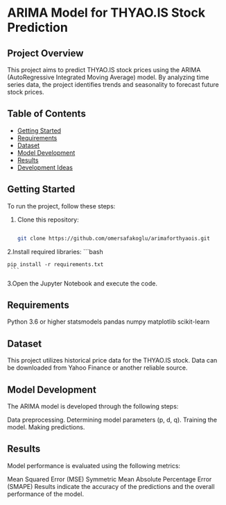 # ARIMA Model for THYAO.IS Stock Prediction

## Project Overview

This project aims to predict THYAO.IS stock prices using the ARIMA (AutoRegressive Integrated Moving Average) model. By analyzing time series data, the project identifies trends and seasonality to forecast future stock prices.

## Table of Contents

- [Getting Started](#getting-started)
- [Requirements](#requirements)
- [Dataset](#dataset)
- [Model Development](#model-development)
- [Results](#results)
- [Development Ideas](#development-ideas)

## Getting Started

To run the project, follow these steps:
1. Clone this repository:  
   ```bash
   
   git clone https://github.com/omersafakoglu/arimaforthyaois.git
   ```
2.Install required libraries:
    ```bash  
    
    pip install -r requirements.txt
     ```    
3.Open the Jupyter Notebook and execute the code.

## Requirements

Python 3.6 or higher
statsmodels
pandas
numpy
matplotlib
scikit-learn

## Dataset

This project utilizes historical price data for the THYAO.IS stock. Data can be downloaded from Yahoo Finance or another reliable source.

## Model Development

The ARIMA model is developed through the following steps:

Data preprocessing.
Determining model parameters (p, d, q).
Training the model.
Making predictions.


## Results

Model performance is evaluated using the following metrics:

Mean Squared Error (MSE)
Symmetric Mean Absolute Percentage Error (SMAPE)
Results indicate the accuracy of the predictions and the overall performance of the model.
